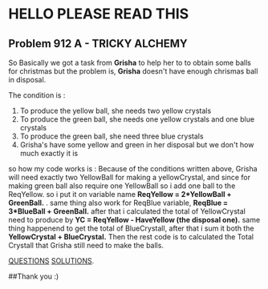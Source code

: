 # HELLO PLEASE READ THIS 

## Problem 912 A - TRICKY ALCHEMY
  So Basically we got a task from **Grisha** to help her to to obtain some balls for christmas
  but the problem is, **Grisha** doesn't have enough chrismas ball in disposal. 
  
  The condition is :
  1. To produce the yellow ball, she needs two yellow crystals
  2. To produce the green ball, she needs one yellow crystals and one blue crystals
  3. To produce the green ball, she need three blue crystals
  4. Grisha's have some yellow and green in her disposal but we don't how much exactly it is
  
  so how my code works is : 
    Because of the conditions written above, Grisha will need exactly two YellowBall for making a yellowCrystal, 
  and since for making green ball also require one YellowBall so i add one ball to the ReqYellow.
  so i put it on variable name **ReqYellow = 2*YellowBall + GreenBall.** . 
    same thing also work for ReqBlue variable, **ReqBlue = 3*BlueBall + GreenBall.**
   after that i calculated the total of YellowCrystal need to produce by **YC = ReqYellow - HaveYellow (the disposal one).**
   same thing happenend to get the total of BlueCrystall, after that i sum it both the **YellowCrystal + BlueCrystal.**
  Then the rest code is to calculated the Total Crystall that Grisha still need to make the balls. 

[QUESTIONS](http://codeforces.com/contest/912/problem/A)
[SOLUTIONS](http://codeforces.com/contest/912/submission/42419986).

##Thank you :)
